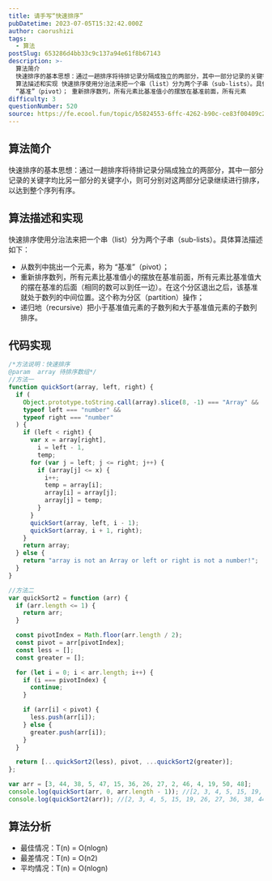 ```yaml
---
title: 请手写“快速排序”
pubDatetime: 2023-07-05T15:32:42.000Z
author: caorushizi
tags:
  - 算法
postSlug: 653286d4bb33c9c137a94e61f8b67143
description: >-
  算法简介
  快速排序的基本思想：通过一趟排序将待排记录分隔成独立的两部分，其中一部分记录的关键字均比另一部分的关键字小，则可分别对这两部分记录继续进行排序，以达到整个序列有序。
  算法描述和实现 快速排序使用分治法来把一个串（list）分为两个子串（sub-lists）。具体算法描述如下： 从数列中挑出一个元素，称为
  “基准”（pivot）； 重新排序数列，所有元素比基准值小的摆放在基准前面，所有元素
difficulty: 3
questionNumber: 520
source: https://fe.ecool.fun/topic/b5824553-6ffc-4262-b90c-ce83f00409c2
---
```


## 算法简介

快速排序的基本思想：通过一趟排序将待排记录分隔成独立的两部分，其中一部分记录的关键字均比另一部分的关键字小，则可分别对这两部分记录继续进行排序，以达到整个序列有序。

## 算法描述和实现

快速排序使用分治法来把一个串（list）分为两个子串（sub-lists）。具体算法描述如下：

- 从数列中挑出一个元素，称为 “基准”（pivot）；
- 重新排序数列，所有元素比基准值小的摆放在基准前面，所有元素比基准值大的摆在基准的后面（相同的数可以到任一边）。在这个分区退出之后，该基准就处于数列的中间位置。这个称为分区（partition）操作；
- 递归地（recursive）把小于基准值元素的子数列和大于基准值元素的子数列排序。

## 代码实现

```javascript
/*方法说明：快速排序
@param  array 待排序数组*/
//方法一
function quickSort(array, left, right) {
  if (
    Object.prototype.toString.call(array).slice(8, -1) === "Array" &&
    typeof left === "number" &&
    typeof right === "number"
  ) {
    if (left < right) {
      var x = array[right],
        i = left - 1,
        temp;
      for (var j = left; j <= right; j++) {
        if (array[j] <= x) {
          i++;
          temp = array[i];
          array[i] = array[j];
          array[j] = temp;
        }
      }
      quickSort(array, left, i - 1);
      quickSort(array, i + 1, right);
    }
    return array;
  } else {
    return "array is not an Array or left or right is not a number!";
  }
}

//方法二
var quickSort2 = function (arr) {
  if (arr.length <= 1) {
    return arr;
  }

  const pivotIndex = Math.floor(arr.length / 2);
  const pivot = arr[pivotIndex];
  const less = [];
  const greater = [];

  for (let i = 0; i < arr.length; i++) {
    if (i === pivotIndex) {
      continue;
    }

    if (arr[i] < pivot) {
      less.push(arr[i]);
    } else {
      greater.push(arr[i]);
    }
  }

  return [...quickSort2(less), pivot, ...quickSort2(greater)];
};

var arr = [3, 44, 38, 5, 47, 15, 36, 26, 27, 2, 46, 4, 19, 50, 48];
console.log(quickSort(arr, 0, arr.length - 1)); //[2, 3, 4, 5, 15, 19, 26, 27, 36, 38, 44, 46, 47, 48, 50]
console.log(quickSort2(arr)); //[2, 3, 4, 5, 15, 19, 26, 27, 36, 38, 44, 46, 47, 48, 50]
```

## 算法分析

- 最佳情况：T(n) = O(nlogn)
- 最差情况：T(n) = O(n2)
- 平均情况：T(n) = O(nlogn)
